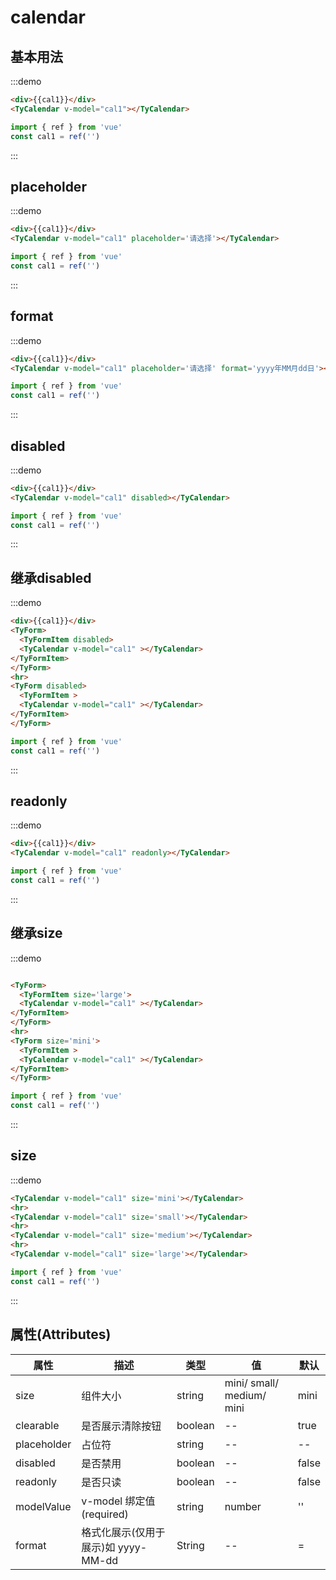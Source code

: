 # calendar

## 基本用法

:::demo

```html
<div>{{cal1}}</div>
<TyCalendar v-model="cal1"></TyCalendar>
```

```js
import { ref } from 'vue'
const cal1 = ref('')
```
:::


## placeholder

:::demo

```html
<div>{{cal1}}</div>
<TyCalendar v-model="cal1" placeholder='请选择'></TyCalendar>
```
```js
import { ref } from 'vue'
const cal1 = ref('')
```
:::

## format
:::demo
```html
<div>{{cal1}}</div>
<TyCalendar v-model="cal1" placeholder='请选择' format='yyyy年MM月dd日'></TyCalendar>
```
```js
import { ref } from 'vue'
const cal1 = ref('')
```
:::

## disabled
:::demo
```html
<div>{{cal1}}</div>
<TyCalendar v-model="cal1" disabled></TyCalendar>
```

```js
import { ref } from 'vue'
const cal1 = ref('')
```
:::

## 继承disabled
:::demo
```html
<div>{{cal1}}</div>
<TyForm>
  <TyFormItem disabled>
  <TyCalendar v-model="cal1" ></TyCalendar>
</TyFormItem>
</TyForm>
<hr>
<TyForm disabled>
  <TyFormItem >
  <TyCalendar v-model="cal1" ></TyCalendar>
</TyFormItem>
</TyForm>
```
```js
import { ref } from 'vue'
const cal1 = ref('')
```
:::

## readonly
:::demo
```html
<div>{{cal1}}</div>
<TyCalendar v-model="cal1" readonly></TyCalendar>
```

```js
import { ref } from 'vue'
const cal1 = ref('')
```
:::

## 继承size
:::demo
```html

<TyForm>
  <TyFormItem size='large'>
  <TyCalendar v-model="cal1" ></TyCalendar>
</TyFormItem>
</TyForm>
<hr>
<TyForm size='mini'>
  <TyFormItem >
  <TyCalendar v-model="cal1" ></TyCalendar>
</TyFormItem>
</TyForm>

```
```js
import { ref } from 'vue'
const cal1 = ref('')
```
:::


## size
:::demo
```html
<TyCalendar v-model="cal1" size='mini'></TyCalendar>
<hr>
<TyCalendar v-model="cal1" size='small'></TyCalendar>
<hr>
<TyCalendar v-model="cal1" size='medium'></TyCalendar>
<hr>
<TyCalendar v-model="cal1" size='large'></TyCalendar>

```
```js
import { ref } from 'vue'
const cal1 = ref('')
```
:::

<script setup>
import { ref } from 'vue'
const cal1 = ref('')

</script>


## 属性(Attributes)

<div class="listTb">

| 属性        | 描述                           | 类型     | 值                        | 默认          |
| ----------- | ------------------------------ | -------- | ------------------------- | ------------- |
| size        | 组件大小                       | string   | mini/ small/ medium/ mini | mini          |
| clearable   | 是否展示清除按钮               | boolean  | --                        | true          |
| placeholder | 占位符                         | string   | --                        | --            |
| disabled    | 是否禁用                       | boolean  | --                        | false         |
| readonly    | 是否只读                       | boolean  | --                        | false         |
| modelValue  | v-model 绑定值(required)       | string   | number                    | ''            |
| format      | 格式化展示(仅用于展示)如 yyyy-MM-dd         | String | --  | =|

</div>